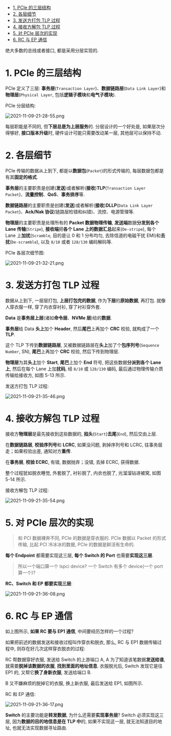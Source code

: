 
<!-- @import "[TOC]" {cmd="toc" depthFrom=1 depthTo=6 orderedList=false} -->

<!-- code_chunk_output -->

- [1. PCIe 的三层结构](#1-pcie-的三层结构)
- [2. 各层细节](#2-各层细节)
- [3. 发送方打包 TLP 过程](#3-发送方打包-tlp-过程)
- [4. 接收方解包 TLP 过程](#4-接收方解包-tlp-过程)
- [5. 对 PCIe 层次的实现](#5-对-pcie-层次的实现)
- [6. RC 与 EP 通信](#6-rc-与-ep-通信)

<!-- /code_chunk_output -->

绝大多数的总线或者接口, 都是采用分层实现的.

# 1. PCIe 的三层结构

PCIe 定义了三层: **事务层**(`Transaction Layer`)、**数据链路层**(`Data Link Layer`)和**物理层**(`Physical Layer`, 包括**逻辑子模块**和**电气子模块**).

PCIe 分层结构:

![2021-11-09-21-28-55.png](./images/2021-11-09-21-28-55.png)

每层职能是不同的, 但**下层总是为上层服务**的. 分层设计的一个好处是, 如果层次分得够好, **接口版本升级**时, 硬件设计可能只需要改动某一层, 其他层可以保持不动.

# 2. 各层细节

PCIe 传输的数据从上到下, 都是以**数据包**(`Packet`)的形式传输的, 每层数据包都是有其**固定的格式**.

**事务层**的主要职责是创建(**发送**)或者解析(**接收**)**TLP**(`Transaction Layer Packet`)、**流量控制**、**QoS**、**事务排序**等.

**数据链路层**的主要职责是创建(**发送**)或者解析(**接收**)**DLLP**(`Data Link Layer Packet`)、**Ack/Nak 协议**(链路层检错和纠错)、流控、电源管理等.

**物理层**的主要职责是处理所有的 **Packet 数据物理传输**, **发送端**数据**分发到各个 Lane 传输**(`Stripe`), **接收端**把**各个 Lane 上的数据汇总**起来(`De-stripe`), 每个 Lane 上**加扰**(`Scramble`, 目的是让 0 和 1 分布均匀, 去除信道的电磁干扰 EMI)和**去扰**(`De-scramble`), 以及 `8/10` 或者 `128/130` 编码解码等.

PCIe 各层次细节图:

![2021-11-09-21-32-21.png](./images/2021-11-09-21-32-21.png)

# 3. 发送方打包 TLP 过程

数据从上到下, 一层层打包, **上层打包完的数据**, 作为**下层**的**原始数据**, 再打包. 就像人穿衣服一样, 穿了内衣穿衬衫, 穿了衬衫穿外套.

**Data** 是**事务层上层**(诸如**命令层**、**NVMe 层**)给的**数据**.

**事务层**给 Data **头上**加个 **Header**, 然后**尾巴**上再加个 **CRC** 校验, 就构成了一个 **TLP**.

这个 TLP 下传到**数据链路层**, 又被数据链路层在**头上**加了个**包序列号**(`Sequence Number`, SN), **尾巴**上再加个 **CRC** 校验, 然后下传到物理层.

**物理层**为其**头上**加个 **Start**, **尾巴**上加个 **End** 符号, 把这些数据**分派到各个 Lane 上**, 然后在每个 Lane 上加**扰码**, 经 `8/10` 或 `128/130` 编码, 最后通过物理传输介质传输给接收方, 如图 5-13 所示.

发送方打包 TLP 过程:

![2021-11-09-21-35-46.png](./images/2021-11-09-21-35-46.png)

# 4. 接收方解包 TLP 过程

接收方**物理层**是最先接收到这些数据的, **掐头**(`Start`)**去尾**(`End`), 然后交由上层.

在**数据链路层**, **校验序列号**和 **LCRC**, 如果没问题, 剥掉序列号和 LCRC, 往事务层走；如果校验出差, 通知对方**重传**.

在**事务层**, **校验 ECRC**, 有错, 数据抛弃；没错, 去掉 ECRC, 获得数据.

整个过程犹如脱衣睡觉, 外套脱了, 衬衫脱了, 内衣也脱了, 光溜溜钻进被窝, 如图 5-14 所示.

接收方解包 TLP 过程:

![2021-11-09-21-35-54.png](./images/2021-11-09-21-35-54.png)

# 5. 对 PCIe 层次的实现

> 和 PCI 数据裸奔不同, PCIe 的数据是穿衣服的. PCIe 数据以 Packet 的形式传输, 比起 PCI 冷冰冰的数据, PCIe 的数据是鲜活有生命的.

**每个 Endpoint** 都需要实现这三层, **每个 Switch 的 Port** 也需要**实现这三层**.

> 所以一个端口算一个 lspci device? 一个 Switch 有多个 device(一个 port 算一个)?

**RC、Switch 和 EP 都要实现三层**:

![2021-11-09-21-36-08.png](./images/2021-11-09-21-36-08.png)

# 6. RC 与 EP 通信

如上图所示, **如果 RC 要与 EP1 通信**, 中间要经历怎样的一个过程?

如果把前述的数据发送和接收过程叫作穿衣和脱衣, 那么, RC 与 EP1 数据传输过程中, 则存在好几次这样穿衣脱衣的过程:

RC 帮数据穿好衣服, 发送给 Switch 的上游端口 A, A 为了知道该笔数据**发送给谁**, 就需要**脱掉该数据的衣服**, **找到里面的地址信息**. 衣服脱光后, Switch 发现它是往 EP1 的, 又帮它**换了身新衣服**, 发送给端口 B.

B 又不嫌麻烦的脱掉它的衣服, 换上新衣服, 最后发送给 EP1, 如图所示.

RC 和 EP 通信:

![2021-11-09-21-36-17.png](./images/2021-11-09-21-36-17.png)

**Switch** 的主要功能是**转发数据**, 为什么还需要**实现事务层**? Switch 必须实现这三层, 因为**数据的目的地信息是在 TLP 中**的, 如果不实现这一层, 就无法知道目的地址, 也就无法实现数据寻址路由.